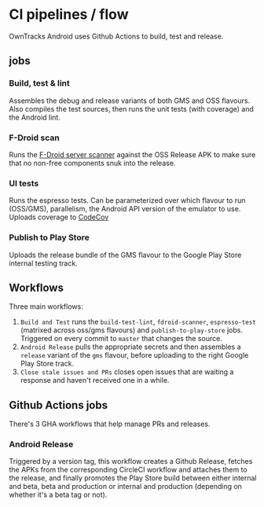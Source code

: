 # CI pipelines / flow

OwnTracks Android uses Github Actions to build, test and release.

## jobs

### Build, test & lint

Assembles the debug and release variants of both GMS and OSS flavours. Also compiles the test sources, then runs the unit tests (with coverage) and the Android lint.

### F-Droid scan

Runs the [F-Droid server scanner](https://gitlab.com/fdroid/fdroidserver) against the OSS Release APK to make sure that no non-free components snuk into the release.

### UI tests

Runs the espresso tests. Can be parameterized over which flavour to run (OSS/GMS), parallelism, the Android API version of the emulator to use. Uploads coverage to [CodeCov](https://app.codecov.io/gh/owntracks/android)

### Publish to Play Store

Uploads the release bundle of the GMS flavour to the Google Play Store internal testing track.

## Workflows

Three main workflows:

1. `Build and Test` runs the `build-test-lint`, `fdroid-scanner`, `espresso-test` (matrixed across oss/gms flavours) and `publish-to-play-store` jobs. Triggered on every commit to `master` that changes the source.
2. `Android Release` pulls the appropriate secrets and then assembles a `release` variant of the `gms` flavour, before uploading to the right Google Play Store track.
3. `Close stale issues and PRs` closes open issues that are waiting a response and haven't received one in a while.

## Github Actions jobs

There's 3 GHA workflows that help manage PRs and releases.

### Android Release

Triggered by a version tag, this workflow creates a Github Release, fetches the APKs from the corresponding CircleCI workflow and attaches them to the release, and finally promotes the Play Store build between either internal and beta, beta and production or internal and production (depending on whether it's a beta tag or not).
